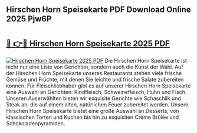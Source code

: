 ## Hirschen Horn Speisekarte PDF Download Online 2025 Pjw6P

# <h2><a href="http://gcacuh6.nevu.top/?p=Hirschen+Horn+Speisekarte">🔗 👉🔴 Hirschen Horn Speisekarte 2025 PDF</a></h2>

[![Hirschen Horn Speisekarte 2025 PDF](https://i.imgur.com/dBaPXMq.png)](http://gcacuh6.nevu.top/?p=Hirschen+Horn+Speisekarte)
Die Hirschen Horn Speisekarte ist nicht nur eine Liste von Gerichten, sondern auch die Kunst der Wahl. Auf der Hirschen Horn Speisekarte unseres Restaurants stehen viele frische Gemüse und Früchte, mit denen Sie leichte und frische Salate zubereiten können. Für Fleischliebhaber gibt es auf unserer Hirschen Horn Speisekarte eine Auswahl an Gerichten: Rindfleisch, Schweinefleisch, Huhn und Fisch. Unseren Auserwählten bieten wir exquisite Gerichte wie Schaschlik und Steak an, die auf einem alten, natürlichen Feuer zubereitet werden. Unsere Hirschen Horn Speisekarte bietet eine große Auswahl an Desserts, von klassischen Torten und Kuchen bis hin zu exquisiten Crème Brûlée und Schokoladenpyramiden.
